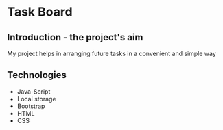 # Task Board

## Introduction - the project's aim
My project helps in arranging future tasks in a convenient and simple way

## Technologies
* Java-Script
* Local storage
* Bootstrap
* HTML
* CSS


